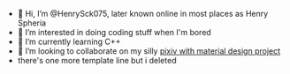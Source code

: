 - 👋 Hi, I’m @HenrySck075, later known online in most places as Henry Spheria
- 👀 I’m interested in doing coding stuff when I'm bored
- 🌱 I’m currently learning C++
- 💞️ I’m looking to collaborate on my silly [pixiv with material design project](https://github.com/HenrySck075/pxmat)
- there's one more template line but i deleted

<!---
HenrySck075/HenrySck075 is a ✨ special ✨ repository because its `README.md` (this file) appears on your GitHub profile.
You can click the Preview link to take a look at your changes.

don't
--->
